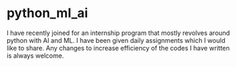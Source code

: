# python_ml_ai
I have recently joined for an internship program that mostly revolves around python with AI and ML. 
I have been given daily assignments which I would like to share. 
Any changes to increase efficiency of the codes I have written is always welcome. 

